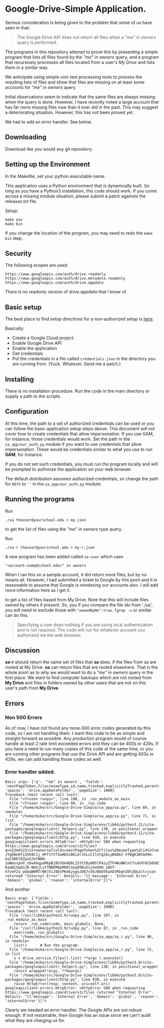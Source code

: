 # Google-Drive-Simple Application.

Serious consideration is being given to the problem that some of us
have seen in that:

> The Google Drive API does not return all files when a *"me" in owners*
query is performed.

The programs in this repository attempt to prove this by presenting a simple
program that lists all files found by the *"me" in owners* query, and
a program that recursively processes all files located from a user's
*My Drive* and lists them in a similar way.

We anticipate using simple unix text processing tools to process the
resulting lists of files and show that files are missing on at least
some accounts for *"me" in owners* query.

Initial observations seem to indicate that the same files are always missing
when the query is done.  However, I have recently noted a large account
that has far more missing files now than it ever did in the past.  This
may suggest a deteriorating situation.  However, this has not been proved
yet.

We had to add an error handler.  See below.

## Downloading

Download like you would any git repository.

## Setting up the Environment

In the Makefile, set your python executable name.

This application uses a Python environment that is dynamically built.
So long as you have a Python3 installation, this code should work.
If you come across a missing module situation, please submit a patch
againsts the releases.txt file.

Setup:

```
make env
make bin
```

If you change the location of the program, you may need to redo the
`make bin` step.

## Security

The following scopes are used:

```
https://www.googleapis.com/auth/drive.readonly
https://www.googleapis.com/auth/drive.metadata.readonly
https://www.googleapis.com/auth/drive.appdata
```
There is no readonly version of *drive.appdata* that I know of.

## Basic setup

The best place to find setup directions for a non-authorized setup
is [here](https://developers.google.com/drive/api/quickstart/python).

Basically:

- Create a Google Cloud project.
- Enable Google Drive API
- Enable the application
- Get credentials
- Put the credentials in a file called `credentials.json` in the directory you are running from. (Yuck.  Whatever. Send me a patch.)

## Installing

There is no installation procedure.  Run the code in the main
directory or supply a path to the scripts.

## Configuration

At this time, the path to a set of authorized credentials can be
used or you can follow the basic application setup steps above.
This document will not cover how to create credentials that allow
impersonation.  If you use GAM, for instance, those credentials
would work.  Set the path in the `sa_app/our_auth.py` module if you
want to use credentials that allow impersonation.  These would be
credentials similar to what you use to run **GAM**, for instance.

If you do not set such credentials, you must run the program
locally and will be prompted to authorize the application on your
web browser.

The default distribution assumes authorized credentials, so change
the path for `KEYS` to `''` in the `sa_app/our_auth.py` module.

## Running the programs

Run

```
./sa theuser@yourschool.edu > my.json
```

to get the list of files using the *"me" in owners* type query.

Run

```
./sa-r theuser@yourschool.edu > my-r.json
```

A new program has been added called `sa-user` which uses

```
"<account-name@school.edu>" in owners
```

When I ran this on a sample account, it did return more files, but
by no means all.  However, I had submitted a ticket to Google by
this point and it is reasonable to assume that Google is reindexing
our accounts also.  I will add more information here as I get it.

to get a list of files based from My Drive.  Note that this will
include files owned by others if present.  So, you if you compare
the file ids from './sa', you will need to exclude those with
`"ownedByMe":true`.  `fgrep -v` or similar can do this.

> Specifying a user does nothing if you are using local authentication and is not required.  The code will run for whatever account you authorized via the web browser.

## Discussion

**sa-r** should return the same set of files that **sa** does,
if the files from sa are rooted at My Drive.  **sa** can return
files that are rooted elsewhere.  That is the whole point as to why
we would want to do a *"me" in owners* query in the first place.
We want to find computer backups which are not rooted from **My
Drive** and files in folders owned by other users that are not
on this user's path from **My Drive**.

## Errors

### Non 500 Errors

As of now, I have not found any none-500 error codes generated by
this code, so I am not handling them.  I want this code to be as
simple and straight forward as possible.  Any production program
would of course handle at least 2 rate limit exceeded errors
and they can be 403s or 429s.  If you have a need to run many
copies of this code at the same time, or you are running other
programs that use the Drive API and are getting 403s or 429s,
we can add handling those codes as well.

### Error handler added.

```
Basic args: {'q': '"me" in owners', 'fields': 'nextPageToken,files(mimeType,id,name,trashed,explicitlyTrashed,parents,md5Checksum,sharingUser(permissionId,emailAddress,me),shared,createdTime,modifiedTime,modifiedByMeTime,trashingUser(emailAddress),trashedTime,size,shortcutDetails(*),webViewLink)', 'spaces': 'drive,appDataFolder', 'pageSize': 1000}
Traceback (most recent call last):
  File "<frozen runpy>", line 198, in _run_module_as_main
  File "<frozen runpy>", line 88, in _run_code
  File "/home/mike/src/Google-Drive-Simple/sa_app/sa.py", line 89, in <module>
  File "/home/mike/src/Google-Drive-Simple/sa_app/sa.py", line 71, in list
  File "/home/mike/src/Google-Drive-Simple/env/lib64/python3.11/site-packages/googleapiclient/_helpers.py", line 130, in positional_wrapper
  File "/home/mike/src/Google-Drive-Simple/env/lib64/python3.11/site-packages/googleapiclient/http.py", line 938, in execute
googleapiclient.errors.HttpError: <HttpError 500 when requesting https://www.googleapis.com/drive/v3/files?q=%22me%22+in+owners&fields=nextPageToken%2Cfiles%28mimeType%2Cid%2Cname%2Ctrashed%2CexplicitlyTrashed%2Cparents%2Cmd5Checksum%2CsharingUser%28permissionId%2CemailAddress%2Cme%29%2Cshared%2CcreatedTime%2CmodifiedTime%2CmodifiedByMeTime%2CtrashingUser%28emailAddress%29%2CtrashedTime%2Csize%2CshortcutDetails%28%2A%29%2CwebViewLink%29&spaces=drive%2CappDataFolder&pageSize=1000&pageToken=~%21%21~AI9FV7RutP00ibTMGkkacjK6ZSCaGvyGuo3-JYgOHnKfi5Sh8C1j_HFT1fVfIwHb5cBKi4r1hLzCIlVtqzELyB40e2-VfWgK1WtGH9m-bqlODDl8ZpuGJntNmN-1wNmxxpUV_sKwXmqpaM6pBjBV36kAQ0L253tI8yHO5lPAiyZTF4WuNWlnt7sahXY8CbOUK544MOly3O7LuNRZJmvYwyB_XBhBWY9mmcY7YiHCBYCzuI_8OteM12h7-DaaWiXqdnJ0-NUGjLstTNDKM0pRR8l4yqO90u5xjUxK0H_zAhT-kTveFZu_wGbqW0MTrNK7XiJ8DzPKeEyygoJD67v56JBkDYEwXEVRbg%3D%3D&alt=json returned "Internal Error". Details: "[{'message': 'Internal Error', 'domain': 'global', 'reason': 'internalError'}]">
```

And another

```
Basic args: {'fields': 'nextPageToken,files(mimeType,id,name,trashed,explicitlyTrashed,parents,owners(permissionId,emailAddress),ownedByMe,md5Checksum,sharingUser(permissionId,emailAddress,me),shared,createdTime,modifiedTime,modifiedByMeTime,trashingUser(emailAddress),trashedTime,size,shortcutDetails(*),webViewLink)', 'spaces': 'drive,appDataFolder', 'pageSize': 1000}
Traceback (most recent call last):
  File "/usr/lib64/python3.9/runpy.py", line 197, in _run_module_as_main
    return _run_code(code, main_globals, None,
  File "/usr/lib64/python3.9/runpy.py", line 87, in _run_code
    exec(code, run_globals)
  File "/home/mike/src/Google-Drive-Simple/sa_app/sa_r.py", line 96, in <module>
    list()      # Run the program.
  File "/home/mike/src/Google-Drive-Simple/sa_app/sa_r.py", line 72, in list
    v = drive_service.files().list( **args ).execute()
  File "/home/mike/src/Google-Drive-Simple/env/lib64/python3.9/site-packages/googleapiclient/_helpers.py", line 130, in positional_wrapper
    return wrapped(*args, **kwargs)
  File "/home/mike/src/Google-Drive-Simple/env/lib64/python3.9/site-packages/googleapiclient/http.py", line 938, in execute
    raise HttpError(resp, content, uri=self.uri)
googleapiclient.errors.HttpError: <HttpError 500 when requesting https://www.googleapis.com/drive/v3/files returned "Internal Error". Details: "[{'message': 'Internal Error', 'domain': 'global', 'reason': 'internalError'}]">
```

Clearly we needed an error handler.  The Google APIs are not
robust enough.  If not restartable, then Google has an issue
since we can't audit what they are charging us for.
